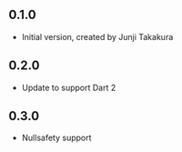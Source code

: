 ## 0.1.0

- Initial version, created by Junji Takakura

## 0.2.0

- Update to support Dart 2

## 0.3.0

- Nullsafety support
